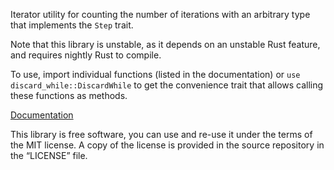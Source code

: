 Iterator utility for counting the number of iterations with an arbitrary
type that implements the `Step` trait.

Note that this library is unstable, as it depends on an unstable Rust feature,
and requires nightly Rust to compile.

To use, import individual functions (listed in the documentation)
or `use discard_while::DiscardWhile` to get the convenience trait that allows
calling these functions as methods.

[Documentation](https://docs.rs/step-count/0.1.1/step_count/)

This library is free software, you can use and re-use it under the terms
of the MIT license. A copy of the license is provided in the source
repository in the “LICENSE” file.
